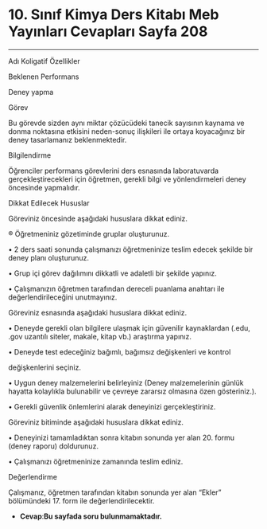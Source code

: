 # 10. Sınıf Kimya Ders Kitabı Meb Yayınları Cevapları Sayfa 208

---

Adı Koligatif Özellikler

 Beklenen Performans

 Deney yapma

 Görev

 Bu görevde sizden aynı miktar çözücüdeki tanecik sayısının kaynama ve donma noktasına etkisini neden-sonuç ilişkileri ile ortaya koyacağınız bir deney tasarlamanız beklenmektedir.

 Bilgilendirme

 Öğrenciler performans görevlerini ders esnasında laboratuvarda gerçekleştirecekleri için öğretmen, gerekli bilgi ve yönlendirmeleri deney öncesinde yapmalıdır.

 Dikkat Edilecek Hususlar

 Göreviniz öncesinde aşağıdaki hususlara dikkat ediniz.

 ® Öğretmeniniz gözetiminde gruplar oluşturunuz.

 • 2 ders saati sonunda çalışmanızı öğretmeninize teslim edecek şekilde bir deney planı oluşturunuz.

 • Grup içi görev dağılımını dikkatli ve adaletli bir şekilde yapınız.

 • Çalışmanızın öğretmen tarafından dereceli puanlama anahtarı ile değerlendirileceğini unutmayınız.

 Göreviniz esnasında aşağıdaki hususlara dikkat ediniz.

 • Deneyde gerekli olan bilgilere ulaşmak için güvenilir kaynaklardan (.edu, .gov uzantılı siteler, makale, kitap vb.) araştırma yapınız.

 • Deneyde test edeceğiniz bağımlı, bağımsız değişkenleri ve kontrol

 değişkenlerini seçiniz.

 • Uygun deney malzemelerini belirleyiniz (Deney malzemelerinin günlük hayatta kolaylıkla bulunabilir ve çevreye zararsız olmasına özen gösteriniz.).

 • Gerekli güvenlik önlemlerini alarak deneyinizi gerçekleştiriniz.

 Göreviniz bitiminde aşağıdaki hususlara dikkat ediniz.

 • Deneyinizi tamamladıktan sonra kitabın sonunda yer alan 20. formu (deney raporu) doldurunuz.

 • Çalışmanızı öğretmeninize zamanında teslim ediniz.

 Değerlendirme

 Çalışmanız, öğretmen tarafından kitabın sonunda yer alan “Ekler” bölümündeki 17. form ile değerlendirilecektir.

-   **Cevap**:**Bu sayfada soru bulunmamaktadır.**